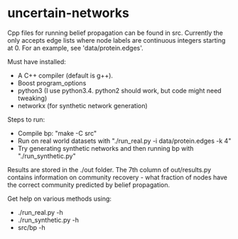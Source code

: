 # uncertain-networks

Cpp files for running belief propagation can be found in src. Currently the only accepts edge lists where node labels are continuous integers starting at 0. For an example, see 'data/protein.edges'.


Must have installed:
- A C++ compiler (default is g++).
- Boost program_options
- python3 (I use python3.4. python2 should work, but code might need tweaking)
- networkx (for synthetic network generation)


Steps to run:
- Compile bp: "make -C src"
- Run on real world datasets with "./run_real.py -i data/protein.edges -k 4"
- Try generating synthetic networks and then running bp with "./run_synthetic.py"


Results are stored in the ./out folder. The 7th column of out/results.py contains information on community recovery - what fraction of nodes have the correct community predicted by belief propagation.


Get help on various methods using:
- ./run_real.py -h
- ./run_synthetic.py -h
- src/bp -h


